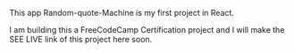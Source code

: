 This app Random-quote-Machine is my first project in React.

I am building this a FreeCodeCamp Certification project and I will make the SEE LIVE link of this project here soon.
